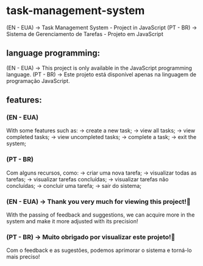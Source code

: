 # task-management-system
(EN - EUA) -> Task Management System - Project in JavaScript
(PT - BR) -> Sistema de Gerenciamento de Tarefas - Projeto em JavaScript

## language programming:
(EN - EUA) -> This project is only available in the JavaScript programming language.
(PT - BR) -> Este projeto está disponível apenas na linguagem de programação JavaScript.

## features:
### (EN - EUA)
With some features such as:
-> create a new task;
-> view all tasks;
-> view completed tasks;
-> view uncompleted tasks;
-> complete a task;
-> exit the system;

### (PT - BR)
Com alguns recursos, como:
-> criar uma nova tarefa;
-> visualizar todas as tarefas;
-> visualizar tarefas concluídas;
-> visualizar tarefas não concluídas;
-> concluir uma tarefa;
-> sair do sistema;


### (EN - EUA) -> Thank you very much for viewing this project!🚀
With the passing of feedback and suggestions, we can acquire more in the system and make it more adjusted with its precision!

### (PT - BR) -> Muito obrigado por visualizar este projeto!🚀
Com o feedback e as sugestões, podemos aprimorar o sistema e torná-lo mais preciso!

